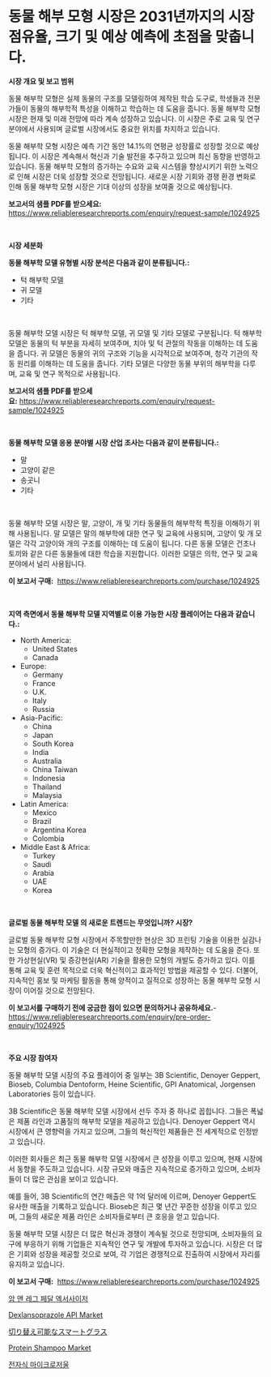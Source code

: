 <p><h1>동물 해부 모형 시장은 2031년까지의 시장 점유율, 크기 및 예상 예측에 초점을 맞춥니다.</h1></p><p><strong>시장 개요 및 보고 범위</strong></p>
<p><p>동물 해부학 모형은 실제 동물의 구조를 모델링하여 제작된 학습 도구로, 학생들과 전문가들이 동물의 해부학적 특성을 이해하고 학습하는 데 도움을 줍니다. 동물 해부학 모형 시장은 현재 및 미래 전망에 따라 계속 성장하고 있습니다. 이 시장은 주로 교육 및 연구 분야에서 사용되며 글로벌 시장에서도 중요한 위치를 차지하고 있습니다.</p><p>동물 해부학 모형 시장은 예측 기간 동안 14.1%의 연평균 성장률로 성장할 것으로 예상됩니다. 이 시장은 계속해서 혁신과 기술 발전을 추구하고 있으며 최신 동향을 반영하고 있습니다. 동물 해부학 모형의 증가하는 수요와 교육 시스템을 향상시키기 위한 노력으로 인해 시장은 더욱 성장할 것으로 전망됩니다. 새로운 시장 기회와 경쟁 환경 변화로 인해 동물 해부학 모형 시장은 기대 이상의 성장을 보여줄 것으로 예상됩니다.</p></p>
<p><strong>보고서의 샘플 PDF를 받으세요:</strong> <a href="https://www.reliableresearchreports.com/enquiry/request-sample/1024925">https://www.reliableresearchreports.com/enquiry/request-sample/1024925</a></p>
<p>&nbsp;</p>
<p><strong>시장 세분화</strong></p>
<p><strong>동물 해부학 모델 유형별 시장 분석은 다음과 같이 분류됩니다.:</strong></p>
<p><ul><li>턱 해부학 모델</li><li>귀 모델</li><li>기타</li></ul></p>
<p>&nbsp;</p>
<p><p>동물 해부학 모델 시장은 턱 해부학 모델, 귀 모델 및 기타 모델로 구분됩니다. 턱 해부학 모델은 동물의 턱 부분을 자세히 보여주며, 치아 및 턱 관절의 작동을 이해하는 데 도움을 줍니다. 귀 모델은 동물의 귀의 구조와 기능을 시각적으로 보여주며, 청각 기관의 작동 원리를 이해하는 데 도움을 줍니다. 기타 모델은 다양한 동물 부위의 해부학을 다루며, 교육 및 연구 목적으로 사용됩니다.</p></p>
<p><strong>보고서의 샘플 PDF를 받으세요:</strong>&nbsp;<a href="https://www.reliableresearchreports.com/enquiry/request-sample/1024925">https://www.reliableresearchreports.com/enquiry/request-sample/1024925</a></p>
<p>&nbsp;</p>
<p><strong> 동물 해부학 모델 응용 분야별 시장 산업 조사는 다음과 같이 분류됩니다.:</strong></p>
<p><ul><li>말</li><li>고양이 같은</li><li>송곳니</li><li>기타</li></ul></p>
<p>&nbsp;</p>
<p><p>동물 해부학 모델 시장은 말, 고양이, 개 및 기타 동물들의 해부학적 특징을 이해하기 위해 사용됩니다. 말 모델은 말의 해부학에 대한 연구 및 교육에 사용되며, 고양이 및 개 모델은 각각 고양이와 개의 구조를 이해하는 데 도움이 됩니다. 다른 동물 모델은 건초나 토끼와 같은 다른 동물들에 대한 학습을 지원합니다. 이러한 모델은 의학, 연구 및 교육 분야에서 널리 사용됩니다.</p></p>
<p><strong>이 보고서 구매:</strong>&nbsp; <a href="https://www.reliableresearchreports.com/purchase/1024925">https://www.reliableresearchreports.com/purchase/1024925</a></p>
<p>&nbsp;</p>
<p><strong>지역 측면에서 동물 해부학 모델 지역별로 이용 가능한 시장 플레이어는 다음과 같습니다.:</strong></p>
<p><ul>
    <li>
        North America:
        <ul>
            <li>United States</li>
            <li>Canada</li>
        </ul>
    </li>
    <li>
        Europe:
        <ul>
            <li>Germany</li>
            <li>France</li>
            <li>U.K.</li>
            <li>Italy</li>
            <li>Russia</li>
        </ul>
    </li>
    <li>
        Asia-Pacific:
        <ul>
            <li>China</li>
            <li>Japan</li>
            <li>South Korea</li>
            <li>India</li>
            <li>Australia</li>
            <li>China Taiwan</li>
            <li>Indonesia</li>
            <li>Thailand</li>
            <li>Malaysia</li>
        </ul>
    </li>
    <li>
        Latin America:
        <ul>
            <li>Mexico</li>
            <li>Brazil</li>
            <li>Argentina Korea</li>
            <li>Colombia</li>
        </ul>
    </li>
    <li>
        Middle East & Africa:
        <ul>
            <li>Turkey</li>
            <li>Saudi</li>
            <li>Arabia</li>
            <li>UAE</li>
            <li>Korea</li>
        </ul>
    </li>
    </ul></p>
<p>&nbsp;</p>
<p><strong>글로벌 동물 해부학 모델 의 새로운 트렌드는 무엇입니까? 시장?</strong></p>
<p><p>글로벌 동물 해부학 모형 시장에서 주목할만한 현상은 3D 프린팅 기술을 이용한 실감나는 모형의 증가다. 이 기술은 더 현실적이고 정확한 모형을 제작하는 데 도움을 준다. 또한 가상현실(VR) 및 증강현실(AR) 기술을 활용한 모형의 개발도 증가하고 있다. 이를 통해 교육 및 훈련 목적으로 더욱 혁신적이고 효과적인 방법을 제공할 수 있다. 더불어, 지속적인 홍보 및 마케팅 활동을 통해 양적이고 질적으로 성장하는 동물 해부학 모형 시장이 이어질 것으로 전망된다.</p></p>
<p><strong>이 보고서를 구매하기 전에 궁금한 점이 있으면 문의하거나 공유하세요.</strong>- <a href="https://www.reliableresearchreports.com/enquiry/pre-order-enquiry/1024925">https://www.reliableresearchreports.com/enquiry/pre-order-enquiry/1024925</a></p>
<p>&nbsp;</p>
<p><strong>주요 시장 참여자</strong></p>
<p><p>동물 해부학 모델 시장의 주요 플레이어 중 일부는 3B Scientific, Denoyer Geppert, Bioseb, Columbia Dentoform, Heine Scientific, GPI Anatomical, Jorgensen Laboratories 등이 있습니다.</p><p>3B Scientific은 동물 해부학 모델 시장에서 선두 주자 중 하나로 꼽힙니다. 그들은 폭넓은 제품 라인과 고품질의 해부학 모델을 제공하고 있습니다. Denoyer Geppert 역시 시장에서 큰 영향력을 가지고 있으며, 그들의 혁신적인 제품들은 전 세계적으로 인정받고 있습니다.</p><p>이러한 회사들은 최근 동물 해부학 모델 시장에서 큰 성장을 이루고 있으며, 현재 시장에서 동향을 주도하고 있습니다. 시장 규모와 매출은 지속적으로 증가하고 있으며, 소비자들이 더 많은 관심을 보이고 있습니다.</p><p>예를 들어, 3B Scientific의 연간 매출은 약 1억 달러에 이르며, Denoyer Geppert도 유사한 매출을 기록하고 있습니다. Bioseb은 최근 몇 년간 꾸준한 성장을 이루고 있으며, 그들의 새로운 제품 라인은 소비자들로부터 큰 호응을 얻고 있습니다.</p><p>동물 해부학 모델 시장은 더 많은 혁신과 경쟁이 계속될 것으로 전망되며, 소비자들의 요구에 부응하기 위해 기업들은 지속적인 연구 및 개발에 투자하고 있습니다. 시장은 더 많은 기회와 성장을 제공할 것으로 보여, 각 기업은 경쟁적으로 진출하여 시장에서 자리를 유지하고 있습니다.</p></p>
<p><strong>이 보고서 구매:</strong>&nbsp;&nbsp;<a href="https://www.reliableresearchreports.com/purchase/1024925">https://www.reliableresearchreports.com/purchase/1024925</a></p>
<p><p><a href="https://github.com/trmesnao7959541/Market-Research-Report-List-1/blob/main/46503224789.md">암 앤 레그 페달 엑서사이저</a></p><p><a href="https://issuu.com/reportprime-2/docs/dexlansoprazole-api-market-size-2030.pptx">Dexlansoprazole API Market</a></p><p><a href="https://github.com/xnljig2898992/Market-Research-Report-List-1/blob/main/41053495216.md">切り替え可能なスマートグラス</a></p><p><a href="https://github.com/Whitneyboyettebo9kiw7yr13/Market-Research-Report-List-1/blob/main/protein-shampoo-market.md">Protein Shampoo Market</a></p><p><a href="https://github.com/vsn7qpua81q/Market-Research-Report-List-1/blob/main/18751944790.md">전자식 마이크로저울</a></p></p>
